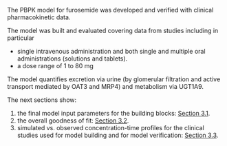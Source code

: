 The PBPK model for furosemide was developed and verified with clinical pharmacokinetic data.

The model was built and evaluated covering data from studies including in particular

* single intravenous administration and both single and multiple oral administrations (solutions and tablets).
* a dose range of 1 to 80 mg

The model quantifies excretion via urine (by glomerular filtration and active transport mediated by OAT3 and MRP4) and metabolism via UGT1A9.

The next sections show:

1. the final model input parameters for the building blocks: [Section 3.1](#31-furosemide-final-input-parameters).
2. the overall goodness of fit: [Section 3.2](#32-furosemide-diagnostics-plots).
3. simulated vs. observed concentration-time profiles for the clinical studies used for model building and for model verification: [Section 3.3](#33-concentration-time-profiles).

